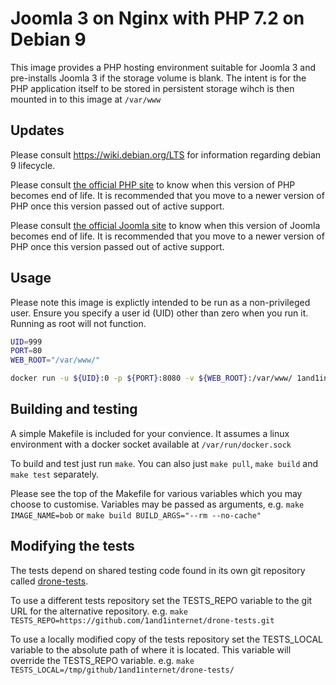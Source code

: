 # Joomla 3 on Nginx with PHP 7.2 on Debian 9

This image provides a PHP hosting environment suitable for Joomla 3 and pre-installs Joomla 3 if the storage volume is blank. The intent is for the PHP application itself to be stored in persistent storage wihch is then mounted in to this image at `/var/www`

## Updates

Please consult https://wiki.debian.org/LTS for information regarding debian 9 lifecycle.

Please consult [the official PHP site](http://php.net/supported-versions.php) to know when this version of PHP becomes end of life. It is recommended that you move to a newer version of PHP once this version passed out of active support.

Please consult [the official Joomla site](https://docs.joomla.org/What_version_of_Joomla%21_should_you_use) to know when this version of Joomla becomes end of life. It is recommended that you move to a newer version of PHP once this version passed out of active support.

## Usage

Please note this image is explictly intended to be run as a non-privileged user. Ensure you specify a user id (UID) other than zero when you run it. Running as root will not function.


```bash
UID=999
PORT=80
WEB_ROOT="/var/www/"

docker run -u ${UID}:0 -p ${PORT}:8080 -v ${WEB_ROOT}:/var/www/ 1and1internet/debian-9-nginx-php-7.2-joomla-3
```

## Building and testing

A simple Makefile is included for your convience. It assumes a linux environment with a docker socket available at `/var/run/docker.sock`

To build and test just run `make`.
You can also just `make pull`, `make build` and `make test` separately.

Please see the top of the Makefile for various variables which you may choose to customise. Variables may be passed as arguments, e.g. `make IMAGE_NAME=bob` or `make build BUILD_ARGS="--rm --no-cache"`

## Modifying the tests

The tests depend on shared testing code found in its own git repository called [drone-tests](https://github.com/1and1internet/drone-tests).

To use a different tests repository set the TESTS_REPO variable to the git URL for the alternative repository. e.g. `make TESTS_REPO=https://github.com/1and1internet/drone-tests.git`

To use a locally modified copy of the tests repository set the TESTS_LOCAL variable to the absolute path of where it is located. This variable will override the TESTS_REPO variable. e.g. `make TESTS_LOCAL=/tmp/github/1and1internet/drone-tests/`
